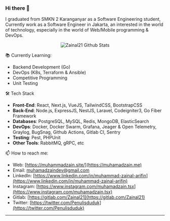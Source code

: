 ### Hi there 👋

I graduated from SMKN 2 Karanganyar as a Software Engineering student, Currently work as a Software Engineer in Jakarta, an interested in the world of technology, especially in the world of Web/Mobile programming & DevOps.

<div align="center">
  <img src="https://github-readme-stats.vercel.app/api?username=zainal21&show_icons=true&theme=dracula" alt="Zainal21 Github Stats">
</div>

 📚 Currently Learning:
- Backend Development (Go)
- DevOps (K8s, Terraform & Ansible)
- Competitive Programming
- Unit Testing

🛠 Tech Stack
- **Front-End**: React, Next.js, VueJS, TailwindCSS, BootstrapCSS
- **Back-End**: Node.js, ExpressJS, NestJS, Laravel, Codeigniter3, Go Fiber Framework
- **Databases**: PostgreSQL, MySQL, Redis, MongoDB, ElasticSearch
- **DevOps**: Docker, Docker Swarm, Grafana, Jeager & Open Telemetry, Graylog, BugSnag, Github Actions, Gitlab CI, Sentry
- **Testing**: Pest, PHPUnit
- **Other Tools**: RabbitMQ, gRPC, etc


📫 How to reach me:
- Web: [https://muhammadzain.site/](https://muhamadzain.me)
- Email: [muhamadzaindev@gmail.com](mailto:muhamadzaindev@gmail.com)
- LinkedIn: [https://www.linkedin.com/in/muhammad-zainal-arifin](https://www.linkedin.com/in/muhammad-zainal-arifin)
- Instagram: [https://www.instagram.com/muhamadzain.tsx](https://www.instagram.com/muhamadzain.tsx)
- Gitlab: [https://gitlab.com/Zainal21](https://gitlab.com/Zainal21)
- Twitter: [https://twitter.com/Penulisduduk](https://twitter.com/Penulisduduk)

---
